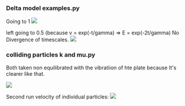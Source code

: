 ### Delta model examples.py

Going to 1
![](https://user-images.githubusercontent.com/37348774/226391083-107e2d66-2fd5-4e23-9f08-8087198230de.png)

left going to 0.5 (because v = exp(-t/gamma) => E = exp(-2t/gamma)
No Divergence of timescales.
![](https://user-images.githubusercontent.com/37348774/226391130-d741deef-fa91-4a51-b40e-9a966fd46b3a.png)


### colliding particles k and mu.py

Both taken non equilibrated with the vibratiion of hte plate because It's clearer like that.

![](https://user-images.githubusercontent.com/37348774/226592218-57ad3345-51f9-483f-af84-eafc061eeb55.png)

Second run velocity of individual particles:
![](https://user-images.githubusercontent.com/37348774/226592221-b513d722-298a-4f00-bd51-c88b0c1bdc02.png)

